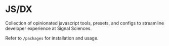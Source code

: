 # JS/DX

Collection of opinionated javascript tools, presets, and configs to streamline
developer experience at Signal Sciences.

Refer to `/packages` for installation and usage.
